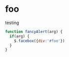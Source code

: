 # foo
testing

```javascript
function fancyAlert(arg) {
  if(arg) {
    $.facebox({div:'#foo'})
  }
}
```
